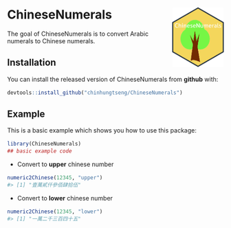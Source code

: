 
<!-- README.md is generated from README.Rmd. Please edit that file -->

# ChineseNumerals <img src='man/figures/logo.png' align="right" height="139" />

<!-- badges: start -->

<!-- badges: end -->

The goal of ChineseNumerals is to convert Arabic numerals to Chinese
numerals.

## Installation

You can install the released version of ChineseNumerals from **github**
with:

``` r
devtools::install_github("chinhungtseng/ChineseNumerals")
```

## Example

This is a basic example which shows you how to use this package:

``` r
library(ChineseNumerals)
## basic example code
```

  - Convert to **upper** chinese number

<!-- end list -->

``` r
numeric2Chinese(12345, "upper")
#> [1] "壹萬貳仟參佰肆拾伍"
```

  - Convert to **lower** chinese number

<!-- end list -->

``` r
numeric2Chinese(12345, "lower")
#> [1] "一萬二千三百四十五"
```
